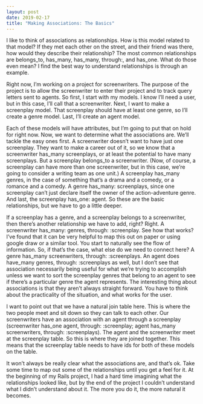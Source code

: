 ```yaml
---
layout: post
date: 2019-02-17
title: "Making Associations: The Basics"
---
```


I like to think of associations as relationships. How is this model related to that model? If they met each other on the street, and their friend was there, how would they describe their relationship? The most common relationships are belongs_to, has_many, has_many, through:, and has_one. What do those even mean? I find the best way to understand relationships is through an example.

Right now, I’m working on a project for screenwriters. The purpose of the project is to allow the screenwriter to enter their project and to track query letters sent to agents. So first, I start with my models. I know I’ll need a user, but in this case, I’ll call that a screenwriter. Next, I want to make a screenplay model. That screenplay should have at least one genre, so I’ll create a genre model. Last, I’ll create an agent model.

Each of these models will have attributes, but I’m going to put that on hold for right now. Now, we want to determine what the associations are. We’ll tackle the easy ones first. A screenwriter doesn’t want to have just one screenplay. They want to make a career out of it, so we know that a screenwriter has_many screenplays, or at least the potential to have many screenplays. But a screenplay belongs_to a screenwriter. (Now, of course, a screenplay can have more than one screenwriter, but in this case, we’re going to consider a writing team as one unit.) A screenplay has_many genres, in the case of something that’s a drama and a comedy, or a romance and a comedy. A genre has_many: screenplays, since one screenplay can’t just declare itself the owner of the action-adventure genre. And last, the screenplay has_one: agent. So these are the basic relationships, but we have to go a little deeper.

If a screenplay has a genre, and a screenplay belongs to a screenwriter, then there’s another relationship we have to add, right? Right. A screenwriter has_many: genres, through: :screenplay. See how that works? I’ve found that it can be very helpful to map this out on paper or using google draw or a similar tool. You start to naturally see the flow of information. So, if that’s the case, what else do we need to connect here? A genre has_many screenwriters, through: :screenplays. An agent does have_many genres, through: :screenplays as well, but I don’t see that association necessarily being useful for what we’re trying to accomplish unless we want to sort the screenplay genres that belong to an agent to see if there’s a particular genre the agent represents. The interesting thing about associations is that they aren’t always straight forward. You have to think about the practicality of the situation, and what works for the user.

I want to point out that we have a natural join table here. This is where the two people meet and sit down so they can talk to each other. Our screenwriters have an association with an agent through a screenplay (screenwriter has_one agent, through: :screenplay; agent has_many screenwriters, through: :screenplays). The agent and the screenwriter meet at the screenplay table. So this is where they are joined together. This means that the screenplay table needs to have ids for both of these models on the table.

It won’t always be really clear what the associations are, and that’s ok. Take some time to map out some of the relationships until you get a feel for it. At the beginning of my Rails project, I had a hard time imagining what the relationships looked like, but by the end of the project I couldn’t understand what I didn’t understand about it. The more you do it, the more natural it becomes.
